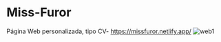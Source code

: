 # Miss-Furor
Página Web personalizada, tipo CV-
https://missfuror.netlify.app/
![web1](https://user-images.githubusercontent.com/104610596/183485891-8ea5e35a-fd54-4795-ab53-2356a7dbf584.jpg)
